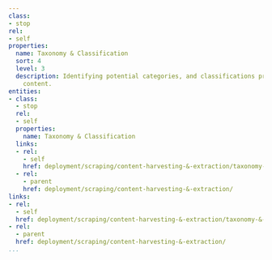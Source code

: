 ```yaml
---
class:
- stop
rel:
- self
properties:
  name: Taxonomy & Classification
  sort: 4
  level: 3
  description: Identifying potential categories, and classifications present in extracted
    content.
entities:
- class:
  - stop
  rel:
  - self
  properties:
    name: Taxonomy & Classification
  links:
  - rel:
    - self
    href: deployment/scraping/content-harvesting-&-extraction/taxonomy-&-classification.md
  - rel:
    - parent
    href: deployment/scraping/content-harvesting-&-extraction/
links:
- rel:
  - self
  href: deployment/scraping/content-harvesting-&-extraction/taxonomy-&-classification.md
- rel:
  - parent
  href: deployment/scraping/content-harvesting-&-extraction/
...
```

